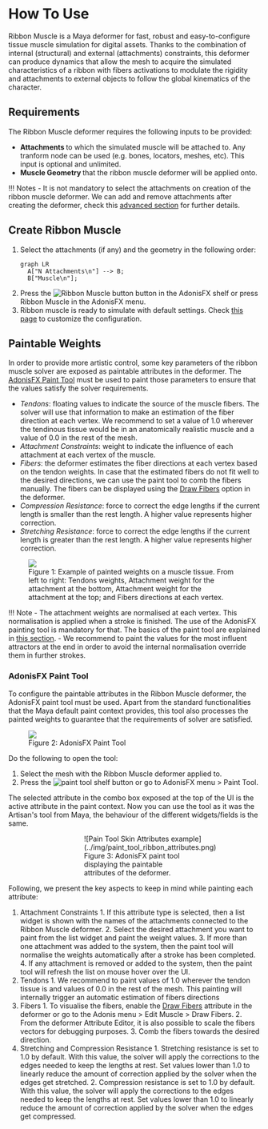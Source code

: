 # How To Use

Ribbon Muscle is a Maya deformer for fast, robust and easy-to-configure tissue muscle simulation for digital assets. Thanks to the combination of internal (structural) and external (attachments) constraints, this deformer can produce dynamics that allow the mesh to acquire the simulated characteristics of a ribbon with fibers activations to modulate the rigidity and attachments to external objects to follow the global kinematics of the character.

## Requirements

The Ribbon Muscle deformer requires the following inputs to be provided:

- <b class="mesh_color"> Attachments </b> to which the simulated muscle will be attached to. Any tranform node can be used (e.g. bones, locators, meshes, etc). This input is optional and unlimited.
- <b class="mesh_color"> Muscle Geometry </b> that the ribbon muscle deformer will be applied onto.

!!! Notes
    - It is not mandatory to select the attachments on creation of the ribbon muscle deformer. We can add and remove attachments after creating the deformer, check this [advanced section](advanced.md#how-to-add-and-remove-attachments) for further details.

## Create Ribbon Muscle

1. Select the attachments (if any) and the geometry in the following order:
    ``` mermaid
    graph LR
      A["N Attachments\n"] --> B;
      B["Muscle\n"];
    ```
2. Press the ![Ribbon Muscle button](../img/adn_ribbon_sim.png) button in the AdonisFX shelf or press Ribbon Muscle in the AdonisFX menu. 
3. Ribbon muscle is ready to simulate with default settings. Check [this page](attributes.md#attributes) to customize the configuration.

## Paintable Weights

In order to provide more artistic control, some key parameters of the ribbon muscle solver are exposed as paintable attributes in the deformer. The [AdonisFX Paint Tool](how_to_use.md#adonisfx-paint-tool) must be used to paint those parameters to ensure that the values satisfy the solver requirements.

- *Tendons*: floating values to indicate the source of the muscle fibers. The solver will use that information to make an estimation of the fiber direction at each vertex. We recommend to set a value of 1.0 wherever the tendinous tissue would be in an anatomically realistic muscle and a value of 0.0 in the rest of the mesh.
- *Attachment Constraints*: weight to indicate the influence of each attachment at each vertex of the muscle.
- *Fibers*: the deformer estimates the fiber directions at each vertex based on the tendon weights. In case that the estimated fibers do not fit well to the desired directions, we can use the paint tool to comb the fibers manually. The fibers can be displayed using the [Draw Fibers](attributes.md#debug) option in the deformer.
- *Compression Resistance*: force to correct the edge lengths if the current length is smaller than the rest length. A higher value represents higher correction.
- *Stretching Resistance*: force to correct the edge lengths if the current length is greater than the rest length. A higher value represents higher correction.

<figure>
  <img src="../img/ribbon_paint_example.png"> 
  <figcaption>Figure 1: Example of painted weights on a muscle tissue. From left to right: Tendons weights, Attachment weight for the attachment at the bottom, Attachment weight for the attachment at the top; and Fibers directions at each vertex.</figcaption>
</figure>

!!! Note
    - The attachment weights are normalised at each vertex. This normalisation is applied when a stroke is finished. The use of the AdonisFX painting tool is mandatory for that. The basics of the paint tool are explained in [this section](how_to_use.md#adonisfx-paint-tool).
    - We recommend to paint the values for the most influent attractors at the end in order to avoid the internal normalisation override them in further strokes.

### AdonisFX Paint Tool

To configure the paintable attributes in the Ribbon Muscle deformer, the AdonisFX paint tool must be used. Apart from the standard functionalities that the Maya default paint context provides, this tool also processes the painted weights to guarantee that the requirements of solver are satisfied.

<figure>
  <img src="../img/paint_tool_ribbon.png"> 
  <figcaption>Figure 2: AdonisFX Paint Tool</figcaption>
</figure>

Do the following to open the tool:
  1. Select the mesh with the Ribbon Muscle deformer applied to.
  2. Press the ![paint tool](../img/adn_paint_tool.png) shelf button or go to AdonisFX menu > Paint Tool.

The selected attribute in the combo box exposed at the top of the UI is the active attribute in the paint context. Now you can use the tool as it was the Artisan's tool from Maya, the behaviour of the different widgets/fields is the same.

<figure style="margin-left:30%;" markdown> 
  ![Pain Tool Skin Attributes example](../img/paint_tool_ribbon_attributes.png) 
  <figcaption style="margin-right:30%"> Figure 3: AdonisFX paint tool displaying the paintable attributes of the deformer. </figcaption> 
</figure>

Following, we present the key aspects to keep in mind while painting each attribute:

  1. Attachment Constraints
    1. If this attribute type is selected, then a list widget is shown with the names of the attachments connected to the Ribbon Muscle deformer.
    2. Select the desired attachment you want to paint from the list widget and paint the weight values.
    3. If more than one attachment was added to the system, then the paint tool will normalise the weights automatically after a stroke has been completed.
    4. If any attachment is removed or added to the system, then the paint tool will refresh the list on mouse hover over the UI.
  2. Tendons
    1. We recommend to paint values of 1.0 wherever the tendon tissue is and values of 0.0 in the rest of the mesh. This painting will internally trigger an automatic estimation of fibers directions
  3. Fibers
    1. To visualise the fibers, enable the [Draw Fibers](attributes.md#debug) attribute in the deformer or go to the Adonis menu > Edit Muscle > Draw Fibers.
    2. From the deformer Attribute Editor, it is also possible to scale the fibers vectors for debugging purposes.
    3. Comb the fibers towards the desired direction.
  4. Stretching and Compression Resistance
    1. Stretching resistance is set to 1.0 by default. With this value, the solver will apply the corrections to the edges needed to keep the lengths at rest. Set values lower than 1.0 to linearly reduce the amount of correction applied by the solver when the edges get stretched.
    2. Compression resistance is set to 1.0 by default. With this value, the solver will apply the corrections to the edges needed to keep the lengths at rest. Set values lower than 1.0 to linearly reduce the amount of correction applied by the solver when the edges get compressed.